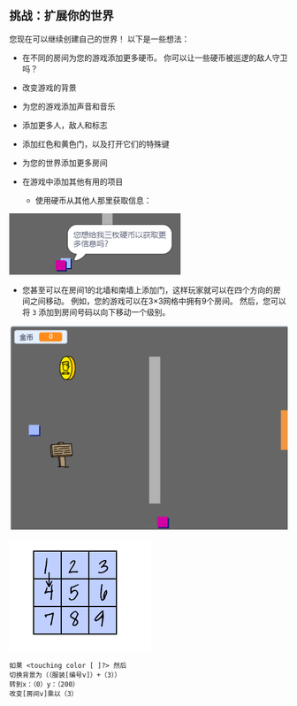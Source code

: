 ## 挑战：扩展你的世界

您现在可以继续创建自己的世界！ 以下是一些想法：

+ 在不同的房间为您的游戏添加更多硬币。 你可以让一些硬币被巡逻的敌人守卫吗？
+ 改变游戏的背景
+ 为您的游戏添加声音和音乐
+ 添加更多人，敌人和标志
+ 添加红色和黄色门，以及打开它们的特殊键
+ 为您的世界添加更多房间
+ 在游戏中添加其他有用的项目
    
    + 使用硬币从其他人那里获取信息：

![截图](images/world-bribe.png)

+ 您甚至可以在房间1的北墙和南墙上添加门，这样玩家就可以在四个方向的房间之间移动。 例如，您的游戏可以在3×3网格中拥有9个房间。 然后，您可以将 `3` 添加到房间号码以向下移动一个级别。

![screenshot](images/north-south-rooms.png)

![screenshot](images/number-grid.png)

```blocks3
如果 <touching color [ ]?> 然后
切换背景为（（服装[编号v]）+（3））
转到x：（0）y：（200）
改变[房间v]乘以（3）
```